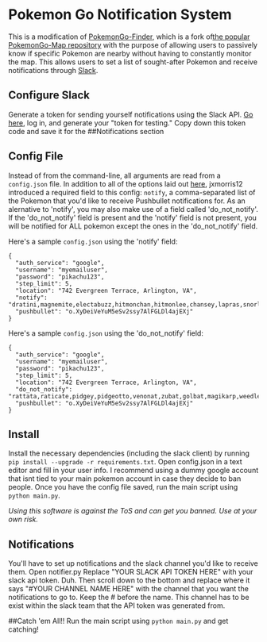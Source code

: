 # Pokemon Go Notification System

This is a modification of [PokemonGo-Finder](https://github.com/jxmorris12/PokemonGo-Finder), 
which is a fork of[the popular PokemonGo-Map repository](https://github.com/AHAAAAAAA/PokemonGo-Map) 
with the purpose of allowing users to passively know if specific Pokemon are nearby without having to 
constantly monitor the map. This allows users to set a list of sought-after Pokemon and receive 
notifications through [Slack](https://slack.com/).

## Configure Slack
Generate a token for sending yourself notifications using the Slack API.  [Go here](https://api.slack.com/docs/oauth-test-tokens), log in, and generate your "token for testing."  Copy down this token code and save it for the ##Notifications section
## Config File
Instead of from the command-line, all arguments are read from a `config.json` file. In addition to all of the options laid out [here](https://github.com/AHAAAAAAA/PokemonGo-Map/wiki/Usage), jxmorris12 introduced a required field to this config: `notify`, a comma-separated list of the Pokemon that you'd like to receive Pushbullet notifications for.
As an alernative to 'notify', you may also make use of a field called 'do_not_notify'. If the 'do_not_notify' field is present and the 'notify' field is not present, you will be notified for ALL pokemon except the ones in the 'do_not_notify' field.

Here's a sample `config.json` using the 'notify' field:

```
{
  "auth_service": "google",
  "username": "myemailuser",
  "password": "pikachu123",
  "step_limit": 5,
  "location": "742 Evergreen Terrace, Arlington, VA",
  "notify": "dratini,magnemite,electabuzz,hitmonchan,hitmonlee,chansey,lapras,snorlax,porygon,mew,mewtwo,moltres,zapdos,articuno,ditto,seel,gyarados,cubone",
  "pushbullet": "o.XyDeiVeYuM5eSv2ssy7AlFGLDl4ajEXj"
}
```

Here's a sample `config.json` using the 'do_not_notify' field:

```
{
  "auth_service": "google",
  "username": "myemailuser",
  "password": "pikachu123",
  "step_limit": 5,
  "location": "742 Evergreen Terrace, Arlington, VA",
  "do_not_notify": "rattata,raticate,pidgey,pidgeotto,venonat,zubat,golbat,magikarp,weedle,kakuna,caterpie,metapod",
  "pushbullet": "o.XyDeiVeYuM5eSv2ssy7AlFGLDl4ajEXj"
}
```

## Install

Install the necessary dependencies (including the slack client) by running `pip install --upgrade -r requirements.txt`.
Open config.json in a text editor and fill in your user info. 
 I recommend using a dummy google account that isnt tied to your main pokemon account in case they decide to ban people.
 Once you have the config file saved, run the main script using `python main.py`.

*Using this software is against the ToS and can get you banned. Use at your own risk.*

## Notifications
You'll have to set up notifications and the slack channel you'd like to receive them.
 Open notifier.py
Replace "YOUR SLACK API TOKEN HERE" with your slack api token. Duh. 
 Then scroll down to the bottom and replace where it says "#YOUR CHANNEL NAME HERE"  with the channel that you want the 
notifications to go to. Keep the # before the name.  This channel has to be exist within the slack team that the API token 
was generated from.  

##Catch 'em All!!
Run the main script using `python main.py` and get catching!
 

